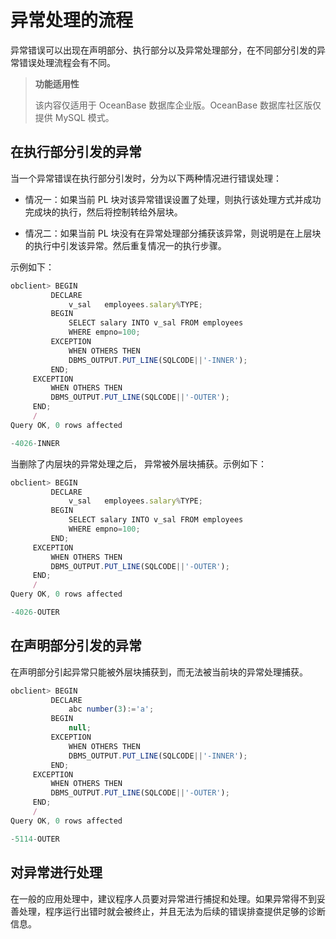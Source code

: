 异常处理的流程 
============================

异常错误可以出现在声明部分、执行部分以及异常处理部分，在不同部分引发的异常错误处理流程会有不同。

>**功能适用性**
>
>该内容仅适用于 OceanBase 数据库企业版。OceanBase 数据库社区版仅提供 MySQL 模式。

在执行部分引发的异常 
-------------------------------

当一个异常错误在执行部分引发时，分为以下两种情况进行错误处理：

* 情况一：如果当前 PL 块对该异常错误设置了处理，则执行该处理方式并成功完成块的执行，然后将控制转给外层块。

  

* 情况二：如果当前 PL 块没有在异常处理部分捕获该异常，则说明是在上层块的执行中引发该异常。然后重复情况一的执行步骤。

  




示例如下：

```javascript
obclient> BEGIN
         DECLARE
             v_sal   employees.salary%TYPE;
         BEGIN
             SELECT salary INTO v_sal FROM employees
             WHERE empno=100;
         EXCEPTION
             WHEN OTHERS THEN
             DBMS_OUTPUT.PUT_LINE(SQLCODE||'-INNER');
         END;
     EXCEPTION
         WHEN OTHERS THEN
         DBMS_OUTPUT.PUT_LINE(SQLCODE||'-OUTER');
     END;
     /
Query OK, 0 rows affected 

-4026-INNER
```



当删除了内层块的异常处理之后， 异常被外层块捕获。示例如下：

```javascript
obclient> BEGIN
         DECLARE
             v_sal   employees.salary%TYPE;
         BEGIN
             SELECT salary INTO v_sal FROM employees
             WHERE empno=100;
         END;
     EXCEPTION
         WHEN OTHERS THEN
         DBMS_OUTPUT.PUT_LINE(SQLCODE||'-OUTER');
     END;
     /
Query OK, 0 rows affected 

-4026-OUTER
```



在声明部分引发的异常 
-------------------------------

在声明部分引起异常只能被外层块捕获到，而无法被当前块的异常处理捕获。

```javascript
obclient> BEGIN
         DECLARE
             abc number(3):='a';
         BEGIN
             null;
         EXCEPTION
             WHEN OTHERS THEN
             DBMS_OUTPUT.PUT_LINE(SQLCODE||'-INNER');
         END;
     EXCEPTION
         WHEN OTHERS THEN
         DBMS_OUTPUT.PUT_LINE(SQLCODE||'-OUTER');
     END;
     /
Query OK, 0 rows affected 

-5114-OUTER
```



对异常进行处理 
----------------------------

在一般的应用处理中，建议程序人员要对异常进行捕捉和处理。如果异常得不到妥善处理，程序运行出错时就会被终止，并且无法为后续的错误排查提供足够的诊断信息。
